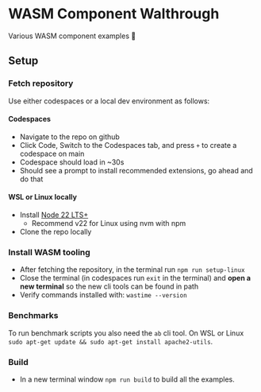 # WASM Component Walthrough

Various WASM component examples 🎉

## Setup

### Fetch repository

Use either codespaces or a local dev environment as follows:

#### Codespaces


  - Navigate to the repo on github
  - Click Code, Switch to the Codespaces tab, and press `+` to create a codespace on main
  - Codespace should load in ~30s
  - Should see a prompt to install recommended extensions, go ahead and do that


#### WSL or Linux locally

- Install [Node 22 LTS+](https://nodejs.org/en/download/)
  - Recommend v22 for Linux using nvm with npm
- Clone the repo locally

### Install WASM tooling

- After fetching the repository, in the terminal run `npm run setup-linux`
- Close the terminal (in codespaces run `exit` in the terminal) and **open a new terminal** so the new cli tools can be found in path
- Verify commands installed with: `wastime --version`

### Benchmarks

To run benchmark scripts you also need the `ab` cli tool.
On WSL or Linux `sudo apt-get update && sudo apt-get install apache2-utils`.

### Build

- In a new terminal window `npm run build` to build all the examples.
